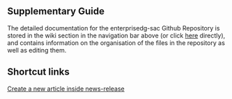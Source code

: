 ## Supplementary Guide 
The detailed documentation for the enterprisedg-sac Github Repository is stored in the wiki section in the navigation bar above (or click [here](/wiki) directly), and contains information on the organisation of the files in the repository as well as editing them. 

## Shortcut links

<a target="_blank" href="https://github.com/isomerpages/enterprisesg-sac/new/staging/courses/_posts?filename=yournewfile.md&value=---%0Alayout:+post%0A---%0A<!--+syntax+for+image:+![Image+name](/images/press-release/path-name)+-->">Create a new article inside news-release</a>
